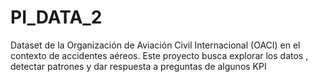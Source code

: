 # PI_DATA_2
Dataset de la Organización de Aviación Civil Internacional (OACI) en el contexto de accidentes aéreos. Este proyecto busca explorar los datos , detectar patrones y dar respuesta a preguntas de algunos KPI
